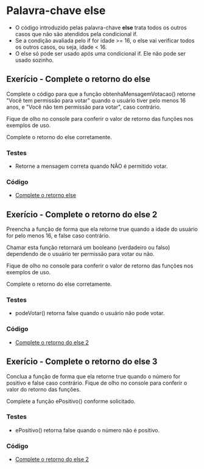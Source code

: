 # Palavra-chave else

- O código introduzido pelas palavra-chave **else** trata todos os outros casos que não são atendidos pela condicional if.
- Se a condição avaliada pelo if for idade >= 16, o else vai verificar todos os outros casos, ou seja, idade < 16.
- O else só pode ser usado após uma condicional if. Ele não pode ser usado sozinho.

## Exerício - Complete o retorno do else

Complete o código para que a função obtenhaMensagemVotacao() retorne "Você tem permissão para votar" quando o usuário tiver pelo menos 16 anos, e "Você não tem permissão para votar", caso contrário.

Fique de olho no console para conferir o valor de retorno das funções nos exemplos de uso.

Complete o retorno do else corretamente.

### Testes
- Retorne a mensagem correta quando NÃO é permitido votar.

### Código

- [Complete o retorno else](./completeRetornoElse.js)

## Exerício - Complete o retorno do else 2

Preencha a função de forma que ela retorne true quando a idade do usuário for pelo menos 16, e false caso contrário.

Chamar esta função retornará um booleano (verdadeiro ou falso) dependendo de o usuário ter permissão para votar ou não.

Fique de olho no console para conferir o valor de retorno das funções nos exemplos de uso.

Complete o retorno do else corretamente.

### Testes
- podeVotar() retorna false quando o usuário não pode votar.

### Código

- [Complete o retorno do else 2](./completeRetornoElse2.js)

## Exerício - Complete o retorno do else 3

Conclua a função de forma que ela retorne true quando o número for positivo e false caso contrário. Fique de olho no console para conferir o valor do retorno das funções.

Complete a função ePositivo() conforme solicitado.

### Testes
- ePositivo() retorna false quando o número não é positivo.

### Código

- [Complete o retorno do else 2](./completeRetornoElse3.js)